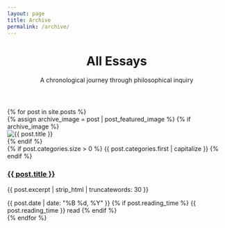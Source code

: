 ```yaml
---
layout: page
title: Archive
permalink: /archive/
---
```


<div class="archive-page">
  <header class="archive-header">
    <h1>All Essays</h1>
    <p class="archive-description">A chronological journey through philosophical inquiry</p>
  </header>
  
  <div class="archive-posts">
    <section class="recent-reflections">
      <div class="articles-grid archive-grid">
        {% for post in site.posts %}
        <article class="article-card archive-card">
          {% assign archive_image = post | post_featured_image %}
          {% if archive_image %}
          <div class="article-image">
            <img src="{{ archive_image }}" alt="{{ post.title }}">
          </div>
          {% endif %}
          <div class="article-content">
            {% if post.categories.size > 0 %}
            <span class="article-category">{{ post.categories.first | capitalize }}</span>
            {% endif %}
            <h3 class="article-title">
              <a href="{{ post.url | relative_url }}">{{ post.title }}</a>
            </h3>
            <p class="article-excerpt">{{ post.excerpt | strip_html | truncatewords: 30 }}</p>
            <div class="article-meta">
              <time datetime="{{ post.date | date_to_xmlschema }}">
                {{ post.date | date: "%B %d, %Y" }}
              </time>
              {% if post.reading_time %}
              <span class="reading-time">{{ post.reading_time }} read</span>
              {% endif %}
            </div>
          </div>
        </article>
        {% endfor %}
      </div>
    </section>
  </div>
</div>
